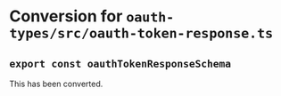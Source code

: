 # Conversion for `oauth-types/src/oauth-token-response.ts`

## `export const oauthTokenResponseSchema`

This has been converted.

